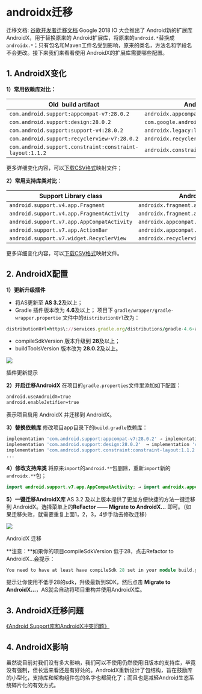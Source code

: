 
# androidx迁移

迁移文档:     [谷歌开发者迁移文档](https://developer.android.google.cn/jetpack/androidx/migrate)
Google 2018 IO 大会推出了 Android新的扩展库 AndroidX，用于替换原来的 Android扩展库，将原来的`android.*`替换成`androidx.*`；只有包名和Maven工件名受到影响，原来的类名，方法名和字段名不会更改。接下来我们来看看使用 AndroidX的扩展库需要哪些配置。

## 1. AndroidX变化

**1）常用依赖库对比：**

| Old  build artifact                                      | AndroidX  build artifact                           |
| -------------------------------------------------------- | -------------------------------------------------- |
| `com.android.support:appcompat-v7:28.0.2`                | `androidx.appcompat:appcompat:1.0.0`               |
| `com.android.support:design:28.0.2`                      | `com.google.android.material:material:1.0.0`       |
| `com.android.support:support-v4:28.0.2`                  | `androidx.legacy:legacy-support-v4:1.0.0`          |
| `com.android.support:recyclerview-v7:28.0.2`             | `androidx.recyclerview:recyclerview:1.0.0`         |
| `com.android.support.constraint:constraint-layout:1.1.2` | `androidx.constraintlayout:constraintlayout:1.1.2` |

更多详细变化内容，可以[下载CSV格式](https://links.jianshu.com/go?to=https%3A%2F%2Fdeveloper.android.google.cn%2Ftopic%2Flibraries%2Fsupport-library%2Fdownloads%2Fandroidx-artifact-mapping.csv)映射文件；

**2）常用支持库类对比：**

| Support Library class                      | AndroidX class                              |
| ------------------------------------------ | ------------------------------------------- |
| `android.support.v4.app.Fragment`          | `androidx.fragment.app.Fragment`            |
| `android.support.v4.app.FragmentActivity`  | `androidx.fragment.app.FragmentActivity`    |
| `android.support.v7.app.AppCompatActivity` | `androidx.appcompat.app.AppCompatActivity`  |
| `android.support.v7.app.ActionBar`         | `androidx.appcompat.app.ActionBar`          |
| `android.support.v7.widget.RecyclerView`   | `androidx.recyclerview.widget.RecyclerView` |

更多详细变化内容，可以[下载CSV格式](https://links.jianshu.com/go?to=https%3A%2F%2Fdeveloper.android.google.cn%2Ftopic%2Flibraries%2Fsupport-library%2Fdownloads%2Fandroidx-class-mapping.csv)映射文件。

## 2. AndroidX配置

**1）更新升级插件**

- 将AS更新至 **AS 3.2**及以上；
- Gradle 插件版本改为 **4.6**及以上；
项目下 `gradle/wrapper/gradle-wrapper.propertie` 文件中的`distributionUrl`改为：

```ruby
distributionUrl=https\://services.gradle.org/distributions/gradle-4.6-all.zip
```

- compileSdkVersion 版本升级到 **28**及以上；
- buildToolsVersion 版本改为 **28.0.2**及以上。

![](https://upload-images.jianshu.io/upload_images/4625401-92ed6de990f27533.png?imageMogr2/auto-orient/strip%7CimageView2/2/w/546/format/webp#align=left&display=inline&height=261&id=Kdgqq&margin=%5Bobject%20Object%5D&originHeight=261&originWidth=546&status=done&style=none&width=546)

插件更新提示

**2）开启迁移AndroidX**
在项目的`gradle.properties`文件里添加如下配置：

```bash
android.useAndroidX=true
android.enableJetifier=true
```

表示项目启用 AndroidX 并迁移到 AndroidX。

**3）替换依赖库**
修改项目app目录下的`build.gradle`依赖库：

```bash
implementation 'com.android.support:appcompat-v7:28.0.2' → implementation 'androidx.appcompat:appcompat:1.0.0'
implementation 'com.android.support:design:28.0.2'  → implementation 'com.google.android.material:material:1.0.0'
implementation 'com.android.support.constraint:constraint-layout:1.1.2' → implementation 'androidx.constraintlayout:constraintlayout:1.1.2'
...
```

**4）修改支持库类**
将原来`import`的`android.**`包删除，重新`import`新的`androidx.**`包；

```java
import android.support.v7.app.AppCompatActivity; → import androidx.appcompat.app.AppCompatActivity;
```

**5）一键迁移AndroidX库**
AS 3.2 及以上版本提供了更加方便快捷的方法一键迁移到 AndroidX。选择菜单上的**ReFactor —— Migrate to AndroidX...** 即可。（如果迁移失败，就需要重复上面1，2，3，4步手动去修改迁移）

![](https://upload-images.jianshu.io/upload_images/4625401-b9524e8fa789d620.png?imageMogr2/auto-orient/strip%7CimageView2/2/w/316/format/webp#align=left&display=inline&height=423&id=yiTs2&margin=%5Bobject%20Object%5D&originHeight=423&originWidth=316&status=done&style=none&width=316)

AndroidX 迁移

**注意：**如果你的项目compileSdkVersion 低于28，点击Refactor to AndroidX...会提示：

```cpp
You need to have at least have compileSdk 28 set in your module build.gradle to refactor to androidx
```

提示让你使用不低于28的sdk，升级最新到SDK，然后点击 **Migrate to AndroidX...**，AS就会自动将项目重构并使用AndroidX库。

## 3. AndroidX迁移问题

[《Android Support库和AndroidX冲突问题》](https://www.jianshu.com/p/7507c25fd986)

## 4. AndroidX影响

虽然说目前对我们没有多大影响，我们可以不使用仍然使用旧版本的支持库，毕竟没有强制，但长远来看还是有好处的。AndroidX重新设计了包结构，旨在鼓励库的小型化，支持库和架构组件包的名字也都简化了；而且也是减轻Android生态系统碎片化的有效方式。
